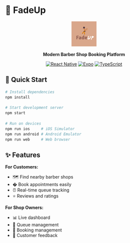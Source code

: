 # 🔺 FadeUp

<div align="center">
  <img src="./assets/images/icon.png" alt="FadeUp Logo" width="80" height="80">
  
  **Modern Barber Shop Booking Platform**
  
  [![React Native](https://img.shields.io/badge/React%20Native-0.80.1-61DAFB?style=flat&logo=react)](https://reactnative.dev)
  [![Expo](https://img.shields.io/badge/Expo%20SDK-51-000020?style=flat&logo=expo)](https://expo.dev)
  [![TypeScript](https://img.shields.io/badge/TypeScript-5.3.3-3178C6?style=flat&logo=typescript&logoColor=white)](https://typescriptlang.org)
</div>

## 🚀 Quick Start

```bash
# Install dependencies
npm install

# Start development server
npm start

# Run on devices
npm run ios     # iOS Simulator
npm run android # Android Emulator
npm run web     # Web browser
```

## ✨ Features

**For Customers:**
- 🗺️ Find nearby barber shops
- � Book appointments easily
- ⏰ Real-time queue tracking
- ⭐ Reviews and ratings

**For Shop Owners:**
- 📊 Live dashboard
- 👥 Queue management
- 📝 Booking management
- 💬 Customer feedback

